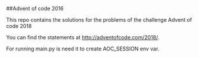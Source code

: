 ##Advent of code 2016

This repo contains the solutions for the problems of the challenge Advent of code 2018


You can find the statements at http://adventofcode.com/2018/.


For running main.py is need it to create AOC_SESSION env var.
